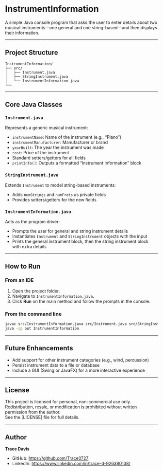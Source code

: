 # InstrumentInformation

A simple Java console program that asks the user to enter details about two musical instruments—one general and one string-based—and then displays their information.

---

## Project Structure

```
InstrumentInformation/
├── src/
│   ├── Instrument.java
│   ├── StringInstrument.java
│   └── InstrumentInformation.java
└──
```

---

## Core Java Classes

### `Instrument.java`
Represents a generic musical instrument:
- `instrumentName`: Name of the instrument (e.g., “Piano”)
- `instrumentManufacturer`: Manufacturer or brand
- `yearBuilt`: The year the instrument was made
- `cost`: Price of the instrument
- Standard setters/getters for all fields
- `printInfo()`: Outputs a formatted “Instrument Information” block

### `StringInstrument.java`
Extends `Instrument` to model string-based instruments:
- Adds `numStrings` and `numFrets` as private fields
- Provides setters/getters for the new fields

### `InstrumentInformation.java`
Acts as the program driver:
- Prompts the user for general and string instrument details
- Instantiates `Instrument` and `StringInstrument` objects with the input
- Prints the general instrument block, then the string instrument block with extra details

---

## How to Run

### From an IDE
1. Open the project folder.
2. Navigate to `InstrumentInformation.java`.
3. Click **Run** on the main method and follow the prompts in the console.

### From the command line
```bash
javac src/InstrumentInformation.java src/Instrument.java src/StringInstrument.java -d out
java -cp out InstrumentInformation
```

---

## Future Enhancements
- Add support for other instrument categories (e.g., wind, percussion)
- Persist instrument data to a file or database
- Include a GUI (Swing or JavaFX) for a more interactive experience

---

## License
This project is licensed for personal, non-commercial use only. Redistribution, resale, or modification is prohibited without written permission from the author.  
See the [LICENSE] file for full details.

---

## Author
**Trace Davis**  
- GitHub: https://github.com/Trace0727  
- LinkedIn: https://www.linkedin.com/in/trace-d-926380138/
